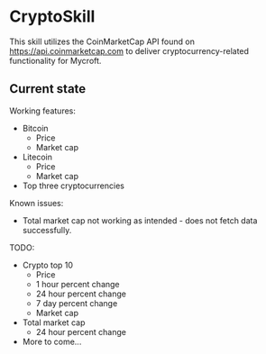 # CryptoSkill

This skill utilizes the CoinMarketCap API found on https://api.coinmarketcap.com to deliver cryptocurrency-related functionality for Mycroft. 

## Current state

Working features:
 - Bitcoin
    * Price
    * Market cap
 - Litecoin
    * Price
    * Market cap
 - Top three cryptocurrencies
 
Known issues:
- Total market cap not working as intended - does not fetch data successfully.

TODO:
 - Crypto top 10
    * Price
    * 1 hour percent change
    * 24 hour percent change
    * 7 day percent change
    * Market cap
 - Total market cap
    * 24 hour percent change
 - More to come...
